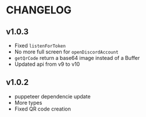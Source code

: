 # CHANGELOG

## v1.0.3

- Fixed `listenForToken`
- No more full screen for `openDiscordAccount`
- `getQrCode` return a base64 image instead of a Buffer
- Updated api from v9 to v10

## v1.0.2

- puppeteer dependencie update
- More types
- Fixed QR code creation
